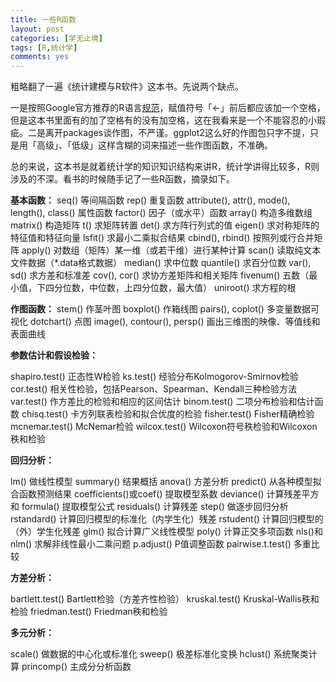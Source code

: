 ```yaml
---
title: 一些R函数
layout: post
categories: [学无止境]
tags: [R,统计学]
comments: yes
---
```


粗略翻了一遍《统计建模与R软件》这本书。先说两个缺点。 

一是按照Google官方推荐的R语言[规范](http://google-styleguide.googlecode.com/svn/trunk/Rguide.xml)，赋值符号「<-」前后都应该加一个空格，但是这本书里面有的加了空格有的没有加空格，这在我看来是一个不能容忍的小瑕疵。二是离开packages谈作图，不严谨。ggplot2这么好的作图包只字不提，只是用「高级」、「低级」这样含糊的词来描述一些作图函数，不准确。 

总的来说，这本书是就着统计学的知识知识结构来讲R，统计学讲得比较多，R则涉及的不深。看书的时候随手记了一些R函数，摘录如下。 

**基本函数：** seq() 等间隔函数 rep() 重复函数 attribute(), attr(), mode(), length(), class() 属性函数 factor() 因子（或水平）函数 array() 构造多维数组 matrix() 构造矩阵 t() 求矩阵转置 det() 求方阵行列式的值 eigen() 求对称矩阵的特征值和特征向量 lsfit() 求最小二乘拟合结果 cbind(), rbind() 按照列或行合并矩阵 apply() 对数组（矩阵）某一维（或若干维）进行某种计算 scan() 读取纯文本文件数据（*.data格式数据） median() 求中位数 quantile() 求百分位数 var(), sd() 求方差和标准差 cov(), cor() 求协方差矩阵和相关矩阵 fivenum() 五数（最小值，下四分位数，中位数，上四分位数，最大值） uniroot() 求方程的根 

**作图函数：** stem() 作茎叶图 boxplot() 作箱线图 pairs(), coplot() 多变量数据可视化 dotchart() 点图 image(), contour(), persp() 画出三维图的映像、等值线和表面曲线 

**参数估计和假设检验：** 

shapiro.test() 正态性W检验 ks.test() 经验分布Kolmogorov-Smirnov检验 cor.test() 相关性检验，包括Pearson、Spearman、Kendall三种检验方法 var.test() 作方差比的检验和相应的区间估计 binom.test() 二项分布检验和估计函数 chisq.test() 卡方列联表检验和拟合优度的检验 fisher.test() Fisher精确检验 mcnemar.test() McNemar检验 wilcox.test() Wilcoxon符号秩检验和Wilcoxon秩和检验 

**回归分析：** 

lm() 做线性模型 summary() 结果概括 anova() 方差分析 predict() 从各种模型拟合函数预测结果 coefficients()或coef() 提取模型系数 deviance() 计算残差平方和 formula() 提取模型公式 residuals() 计算残差 step() 做逐步回归分析 rstandard() 计算回归模型的标准化（内学生化）残差 rstudent() 计算回归模型的（外）学生化残差 glm() 拟合计算广义线性模型 poly() 计算正交多项函数 nls()和nlm() 求解非线性最小二乘问题 p.adjust() P值调整函数 pairwise.t.test() 多重比较 

**方差分析：** 

bartlett.test() Bartlett检验（方差齐性检验） kruskal.test() Kruskal-Wallis秩和检验 friedman.test() Friedman秩和检验 

**多元分析：** 

scale() 做数据的中心化或标准化 sweep() 极差标准化变换 hclust() 系统聚类计算 princomp() 主成分分析函数